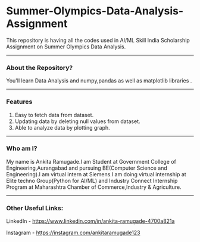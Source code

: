 # Summer-Olympics-Data-Analysis-Assignment
This repository is having all the codes used in AI/ML Skill India Scholarship Assignment on Summer Olympics Data Analysis.
_________________________

### About the Repository?
You'll learn Data Analysis and numpy,pandas as well as matplotlib libraries .
_________________________

### Features
1. Easy to fetch data from dataset.
2. Updating data by deleting null values from dataset.
3. Able to analyze data by plotting graph.
_________________________

### Who am I?
My name is Ankita Ramugade.I am Student at Government College of Engineering,Aurangabad and pursuing BE(Computer Science and Engineering).I am virtual intern at Siemens.I am doing virtual internship at Elite techno Group(Python for AI/ML) and Industry Connect Internship Program at Maharashtra Chamber of Commerce,Industry & Agriculture. 
_________________________

### Other Useful Links:

LinkedIn - https://www.linkedin.com/in/ankita-ramugade-4700a821a

Instagram - https://instagram.com/ankitaramugade123
